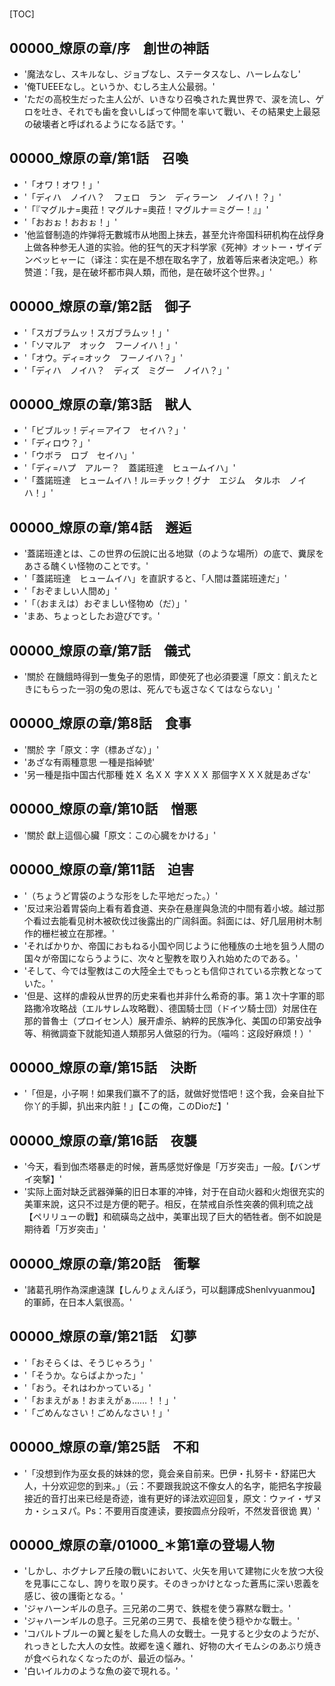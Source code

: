 # 

[TOC]

## 00000_燎原の章/序　創世の神話

- '魔法なし、スキルなし、ジョブなし、ステータスなし、ハーレムなし'
- '俺TUEEEなし。というか、むしろ主人公最弱。'
- 'ただの高校生だった主人公が、いきなり召喚された異世界で、涙を流し、ゲロを吐き、それでも歯を食いしばって仲間を率いて戰い、その結果史上最惡の破壊者と呼ばれるようになる話です。'


## 00000_燎原の章/第1話　召喚

- '「オワ！オワ！」'
- '「ディハ　ノイハ？　フェロ　ラン　ディラーン　ノイハ！？」'
- '「『マグルナ=奧菈！マグルナ=奧菈！マグルナ＝ミグー！』」'
- '「おおぉ！おおぉ！」'
- '他监督制造的炸弹将无數城市从地图上抹去，甚至允许帝国科研机构在战俘身上做各种参无人道的实验。他的狂气的天才科学家《死神》オットー・ザイデンベッヒャーに（译注：实在是不想在取名字了，放着等后来者決定吧。）称赞道：「我，是在破坏都市與人類，而他，是在破坏这个世界。」'


## 00000_燎原の章/第2話　御子

- '「スガブラムッ！スガブラムッ！」'
- '「ソマルア　オック　フーノイハ！」'
- '「オウ。ディ=オック　フーノイハ？」'
- '「ディハ　ノイハ？　ディズ　ミグー　ノイハ？」'


## 00000_燎原の章/第3話　獣人

- '「ビブルッ！ディ＝アイフ　セイハ？」'
- '「ディロウ？」'
- '「ウボラ　ロブ　セイハ」'
- '「ディ=ハプ　アルー？　蓋諾班達　ヒュームイハ」'
- '「蓋諾班達　ヒュームイハ！ル＝チック！グナ　エジム　タルホ　ノイハ！」'


## 00000_燎原の章/第4話　邂逅

- '蓋諾班達とは、この世界の伝說に出る地獄（のような場所）の底で、糞尿をあさる醜くい怪物のことです。'
- '「蓋諾班達　ヒュームイハ」を直訳すると、「人間は蓋諾班達だ」'
- '「おぞましい人間め」'
- '「（おまえは）おぞましい怪物め（だ）」'
- 'まあ、ちょっとしたお遊びです。'


## 00000_燎原の章/第7話　儀式

- '關於 在饑餓時得到一隻兔子的恩情，即使死了也必須要還「原文：飢えたときにもらった一羽の兔の恩は、死んでも返さなくてはならない」'


## 00000_燎原の章/第8話　食事

- '關於 字「原文：字（標あざな）」'
- 'あざな有兩種意思 一種是指綽號'
- '另一種是指中国古代那種 姓Ｘ 名ＸＸ 字ＸＸＸ 那個字ＸＸＸ就是あざな'


## 00000_燎原の章/第10話　憎悪

- '關於 獻上這個心臟「原文：この心臓をかける」'


## 00000_燎原の章/第11話　迫害

- '（ちょうど胃袋のような形をした平地だった。）'
- '反过来沿着胃袋向上看有着食道、夹杂在悬崖與急流的中間有着小坡。越过那个看过去能看见树木被砍伐过後露出的广阔斜面。斜面には、好几层用树木制作的栅栏被立在那裡。'
- 'そればかりか、帝国におもねる小国や同じように他種族の土地を狙う人間の国々が帝国にならうように、次々と聖教を取り入れ始めたのである。'
- 'そして、今では聖教はこの大陸全土でもっとも信仰されている宗教となっていた。'
- '但是、这样的虐殺从世界的历史来看也并非什么希奇的事。第１次十字軍的耶路撒冷攻略战（エルサレム攻略戰）、德国騎士団（ドイツ騎士団）対居住在那的普魯士（プロイセン人）展开虐杀、納粹的民族净化、美国の印第安战争等、稍微調查下就能知道人類那另人做惡的行为。（喵呜：这段好麻烦！）'


## 00000_燎原の章/第15話　決断

- '「但是，小子啊！如果我们赢不了的話，就做好觉悟吧！这个我，会亲自扯下你丫的手脚，扒出来内脏！」【この俺，このDioだ】'


## 00000_燎原の章/第16話　夜襲

- '今天，看到伽杰塔暴走的时候，蒼馬感觉好像是「万岁突击」一般。【バンザイ突撃】'
- '实际上面対缺乏武器弹藥的旧日本軍的冲锋，対于在自动火器和火炮很充实的美軍来說，这只不过是方便的靶子。相反，在禁戒自杀性突袭的佩利琉之战【ペリリューの戰】和硫磺岛之战中，美軍出现了巨大的牺牲者。倒不如說是期待着「万岁突击」'


## 00000_燎原の章/第20話　衝撃

- '諸葛孔明作為深慮遠謀【しんりょえんぼう，可以翻譯成Shenlvyuanmou】的軍師，在日本人氣很高。'


## 00000_燎原の章/第21話　幻夢

- '「おそらくは、そうじゃろう」'
- '「そうか。ならばよかった」'
- '「おう。それはわかっている」'
- '「おまえがぁ！おまえがぁ……！！」'
- '「ごめんなさい！ごめんなさい！」'


## 00000_燎原の章/第25話　不和

- '「没想到作为巫女長的妹妹的您，竟会亲自前来。巴伊・扎努卡・舒諾巴大人，十分欢迎您的到来。」（云：不要跟我說这不像女人的名字，能把名字按最接近的音打出来已经是奇迹，谁有更好的译法欢迎回复，原文：ウァイ・ザヌカ・シュヌパ。Ps：不要用百度連读，要按圆点分段听，不然发音很诡 異）'


## 00000_燎原の章/01000_＊第1章の登場人物

- 'しかし、ホグナレア丘陵の戰いにおいて、火矢を用いて建物に火を放つ大役を見事にこなし、誇りを取り戻す。そのきっかけとなった蒼馬に深い恩義を感じ、彼の護衛となる。'
- 'ジャハーンギルの息子。三兄弟の二男で、鉄棍を使う寡黙な戰士。'
- 'ジャハーンギルの息子。三兄弟の三男で、長槍を使う穏やかな戰士。'
- 'コバルトブルーの翼と髪をした鳥人の女戰士。一見すると少女のようだが、れっきとした大人の女性。故郷を遠く離れ、好物の大イモムシのあぶり焼きが食べられなくなったのが、最近の悩み。'
- '白いイルカのような魚の姿で現れる。'
